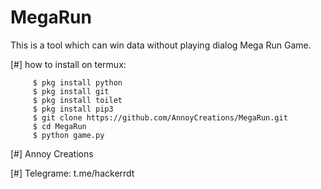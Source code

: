 # MegaRun
This is a tool which can win data without playing dialog Mega Run Game.


[#] how to install on termux:

         $ pkg install python   
         $ pkg install git
         $ pkg install toilet 
         $ pkg install pip3 
         $ git clone https://github.com/AnnoyCreations/MegaRun.git
         $ cd MegaRun
         $ python game.py
         
         
         

[#] Annoy Creations

[#] Telegrame: t.me/hackerrdt
